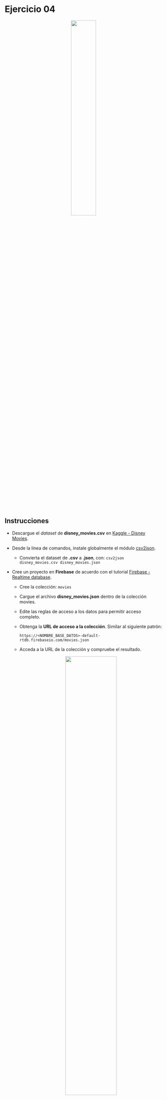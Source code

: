 # Ejercicio 04

<p align="center">  
  <img width="40%" src="imagenes/ejercicio04.png">
</p>

## Instrucciones

* Descargue el _dataset_ de **disney_movies.csv** en [Kaggle - Disney Movies](https://www.kaggle.com/datasets/prateekmaj21/disney-movies).
* Desde la línea de comandos, instale globalmente el módulo [csv2json](https://www.npmjs.com/package/csv2json).
  + Convierta el dataset de **.csv** a **.json**, con: `csv2json disney_movies.csv disney_movies.json`
* Cree un proyecto en **Firebase** de acuerdo con el tutorial [Firebase - Realtime database](https://dawmfiec.github.io/DAWM/tutoriales/firebase_realtime_database.html).
  + Cree la colección: `movies`
  + Cargue el archivo **disney_movies.json** dentro de la colección movies.
  + Edite las reglas de acceso a los datos para permitir acceso completo.
  + Obtenga la **URL de acceso a la colección**. Similar al siguiente patrón:
      
      ```
      https://<NOMBRE_BASE_DATOS>-default-rtdb.firebaseio.com/movies.json
      ```

  + Acceda a la URL de la colección y compruebe el resultado.

    <p align="center">  
      <img width="60%" src="imagenes/collection_public.png">
    </p>

* Acceda a [Postman](https://www.postman.com/).
  + Obtenga una [cuenta gratuita](https://identity.getpostman.com/signup).
  + Cree la colección **Movies** y agregue los requerimientos,
    <p align="center">  
      <img width="20%" src="imagenes/collection.png">
      <img width="20%" src="imagenes/request.png">
    </p>

    - _**GET-all**_: Con el método **GET** para obtener todos los elementos de la colección, al URL: `https://nosql-63d27-default-rtdb.firebaseio.com/movies.json`. Así luce respuesta del requerimiento en _Postman_.

      <p align="center">  
        <img width="40%" src="imagenes/GET-all.png">
      </p>

    - _**GET-one**_: Con el método **GET** para del elemento **150** de la colección, al URL: `https://nosql-63d27-default-rtdb.firebaseio.com/movies/150.json`. Así luce respuesta del requerimiento en _Postman_.

      <p align="center">  
        <img width="40%" src="imagenes/GET-one.png">
      </p>

    - _**POST**_: Con el método **POST** para enviar datos a la colección, al URL `https://nosql-63d27-default-rtdb.firebaseio.com/movies/579.json`. Modifique el **Body** del requerimiento de tipo **raw**. 
      ```
      {
          "genre": "Adventure",
          "inflation_adjusted_gross": "",
          "movie_title": "Red",
          "mpaa_rating": "PG-13",
          "release_date": "",
          "total_gross": ""
      }
      ```

      Así luce respuesta del requerimiento en _Postman_ y la colección en firebase después del POST.

      <p align="center">  
        <img width="47%" src="imagenes/POST.png">
        <img width="47%" src="imagenes/firebase_POST.png">
      </p>

    - _**PUT**_: Con el método **PUT** para enviar datos a la colección, al URL `https://nosql-63d27-default-rtdb.firebaseio.com/movies/579.json`.  Modifique el **Body** del requerimiento de tipo **raw**. 
      ```
      {
          "genre": "Adventure",
          "inflation_adjusted_gross": "1800103",
          "movie_title": "Red",
          "mpaa_rating": "PG",
          "release_date": "2022-03-11",
          "total_gross": "19501533"
      }
      ```

      Así luce respuesta del requerimiento en _Postman_ y la colección en firebase después del PUT.

      <p align="center">  
        <img width="47%" src="imagenes/PUT.png">
        <img width="47%" src="imagenes/firebase_PUT.png">
      </p>

    - _**DELETE**_: Con el método **DELETE** para enviar datos a la colección, al URL `https://nosql-63d27-default-rtdb.firebaseio.com/movies/579.json`. Envíe la petición. Así luce respuesta del requerimiento en _Postman_ y la colección en firebase después del DELETE.

      <p align="center">  
        <img width="47%" src="imagenes/DELETE.png">
        <img width="47%" src="imagenes/firebase_DELETE.png">
      </p>


## Pruebas unitarias

* Para cada requerimiento, en la sección **Tests**
  + Agregue los test _**GET-all**_ 
  ```
  pm.test("Response is ok", ()=>{
      pm.response.to.have.status(200)
  })

  var data = pm.response.json();

  pm.test('Number of mvoies returned = ' + data.length, ()=>{
      pm.expect(data.length).to.equal(579);
  })
  ```

  + Agregue los test _**GET-one**_ 
  ```
  pm.test("Response is ok", ()=>{
      pm.response.to.have.status(200)
  })

  const jsonData = pm.response.json();

  pm.test('Has data: mpaa_rating', function() {
    pm.expect(jsonData).to.have.property('mpaa_rating');
  });

  pm.test('Has total_gross value: "12349549"', function() {
    pm.expect(jsonData["total_gross"]).to.equal("12349549");
  });
  ```

  + Agregue los test _**POST**_ 
  ```
  pm.test("Response is ok", ()=>{
      pm.response.to.have.status(200)
  })

  const jsonData = pm.response.json();

  pm.test('Has data: name', function() {
    pm.expect(jsonData).to.have.property('name');
  });
  ```

  + Agregue los test _**PUT**_ 
  ```
  pm.test("Response is ok", ()=>{
      pm.response.to.have.status(200)
  })

  const jsonData = pm.response.json();

  pm.test('Has data: total_gross', function() {
    pm.expect(jsonData).to.have.property('total_gross');
  });

  pm.test('Has data: inflation_adjusted_gross', function() {
    pm.expect(jsonData).to.have.property('inflation_adjusted_gross');
  });
  ```

  + Agregue los test _**DELETE**_ 
  ```
  pm.test("Response is ok", ()=>{
      pm.response.to.have.status(200)
  })

  const jsonData = pm.response.json();

  pm.test('Response is null', function() {
    pm.expect(jsonData).to.eql(null)
  });
  ```

* Programe la ejecución de la colección, con:

  <p align="center">  
    <img width="47%" src="imagenes/run_collection.png">
    <img width="47%" src="imagenes/runner.png">
  </p>

* Los resultados posibles a las pruebas unitarias pueden ser:
  <p align="center">  
    <img src="imagenes/tests.png">
  </p>





## Referencias 

* Building requests Postman Learning Center. (2022). Retrieved 16 August 2022, from https://learning.postman.com/docs/sending-requests/requests/
* Receiving responses Postman Learning Center. (2022). Retrieved 16 August 2022, from https://learning.postman.com/docs/sending-requests/responses/
* Grouping requests in collections Postman Learning Center. (2022). Retrieved 16 August 2022, from https://learning.postman.com/docs/sending-requests/intro-to-collections/
* Using variables Postman Learning Center. (2022). Retrieved 16 August 2022, from https://learning.postman.com/docs/sending-requests/variables/
* Firebase Database REST API. (2022). Retrieved 16 August 2022, from https://firebase.google.com/docs/reference/rest/database